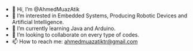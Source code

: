 - 👋 Hi, I’m @AhmedMuazAtik
- 👀 I’m interested in Embedded Systems, Producing Robotic Devices and Artificial Intelligence.
- 🌱 I’m currently learning Java and Arduino.
- 💞️ I’m looking to collaborate on every type of codes.
- 📫 How to reach me: ahmedmuazatiktr@gmail.com

<!---
AhmedMuazAtik/AhmedMuazAtik is a ✨ special ✨ repository because its `AUTOBIOGRAPHY.md` (this file) appears on your GitHub profile.
You can click the Preview link to take a look at your changes.
--->
